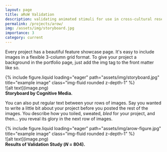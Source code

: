 ```yaml
---
layout: page
title: aRoW Validation
description: validating animated stimuli for use in cross-cultural research
permalink: /projects/arow/
img: /assets/img/storyboard.jpg
importance: 3
category: current
---
```


Every project has a beautiful feature showcase page.
It's easy to include images in a flexible 3-column grid format. To give your project a background in the portfolio page, just add the img tag to the front matter like so.

<div class="row justify-content-center">
    <div class="col-sm" style="max-width: 600px; width: 100%;">
        {% include figure.liquid loading="eager" path="assets/img/storyboard.jpg" title="example image" class="img-fluid rounded z-depth-1" %}
    </div>
</div>
![alt text](image.png)
<div class="caption">
    <b>Storyboard by Cognitive Media.</b>
</div>

You can also put regular text between your rows of images.
Say you wanted to write a little bit about your project before you posted the rest of the images.
You describe how you toiled, sweated, _bled_ for your project, and then... you reveal its glory in the next row of images.

<div class="row justify-content-center">
    <div class="col-sm" style="max-width: 600px; width: 100%;">
        {% include figure.liquid loading="eager" path="assets/img/arow-figure.jpg" title="example image" class="img-fluid rounded z-depth-1" %}
    </div>
</div>
![alt text](image.png)
<div class="caption">
    <b>Results of Validation Study (<i>N</i> = 804).</b>
</div>
